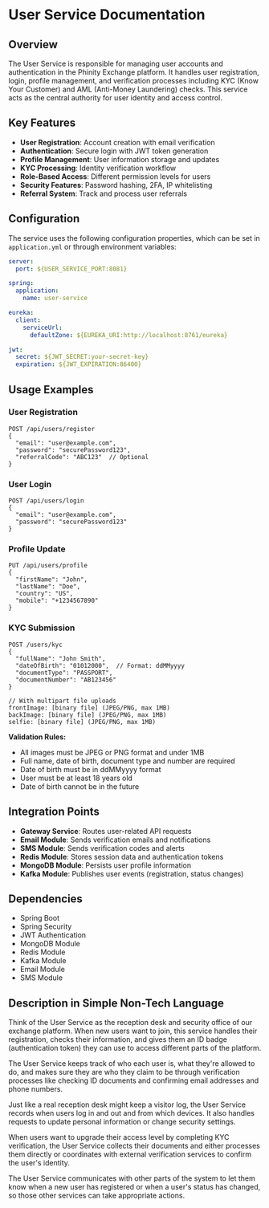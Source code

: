 # User Service Documentation

## Overview

The User Service is responsible for managing user accounts and authentication in the Phinity Exchange platform. It handles user registration, login, profile management, and verification processes including KYC (Know Your Customer) and AML (Anti-Money Laundering) checks. This service acts as the central authority for user identity and access control.

## Key Features

- **User Registration**: Account creation with email verification
- **Authentication**: Secure login with JWT token generation
- **Profile Management**: User information storage and updates
- **KYC Processing**: Identity verification workflow
- **Role-Based Access**: Different permission levels for users
- **Security Features**: Password hashing, 2FA, IP whitelisting
- **Referral System**: Track and process user referrals

## Configuration

The service uses the following configuration properties, which can be set in `application.yml` or through environment variables:

```yaml
server:
  port: ${USER_SERVICE_PORT:8081}

spring:
  application:
    name: user-service

eureka:
  client:
    serviceUrl:
      defaultZone: ${EUREKA_URI:http://localhost:8761/eureka}

jwt:
  secret: ${JWT_SECRET:your-secret-key}
  expiration: ${JWT_EXPIRATION:86400}
```

## Usage Examples

### User Registration

```
POST /api/users/register
{
  "email": "user@example.com",
  "password": "securePassword123",
  "referralCode": "ABC123"  // Optional
}
```

### User Login

```
POST /api/users/login
{
  "email": "user@example.com",
  "password": "securePassword123"
}
```

### Profile Update

```
PUT /api/users/profile
{
  "firstName": "John",
  "lastName": "Doe",
  "country": "US",
  "mobile": "+1234567890"
}
```

### KYC Submission

```
POST /users/kyc
{
  "fullName": "John Smith",
  "dateOfBirth": "01012000",  // Format: ddMMyyyy
  "documentType": "PASSPORT",
  "documentNumber": "AB123456"
}

// With multipart file uploads
frontImage: [binary file] (JPEG/PNG, max 1MB)
backImage: [binary file] (JPEG/PNG, max 1MB)
selfie: [binary file] (JPEG/PNG, max 1MB)
```

**Validation Rules:**
- All images must be JPEG or PNG format and under 1MB
- Full name, date of birth, document type and number are required
- Date of birth must be in ddMMyyyy format
- User must be at least 18 years old
- Date of birth cannot be in the future

## Integration Points

- **Gateway Service**: Routes user-related API requests
- **Email Module**: Sends verification emails and notifications
- **SMS Module**: Sends verification codes and alerts
- **Redis Module**: Stores session data and authentication tokens
- **MongoDB Module**: Persists user profile information
- **Kafka Module**: Publishes user events (registration, status changes)

## Dependencies

- Spring Boot
- Spring Security
- JWT Authentication
- MongoDB Module
- Redis Module
- Kafka Module
- Email Module
- SMS Module

## Description in Simple Non-Tech Language

Think of the User Service as the reception desk and security office of our exchange platform. When new users want to join, this service handles their registration, checks their information, and gives them an ID badge (authentication token) they can use to access different parts of the platform.

The User Service keeps track of who each user is, what they're allowed to do, and makes sure they are who they claim to be through verification processes like checking ID documents and confirming email addresses and phone numbers.

Just like a real reception desk might keep a visitor log, the User Service records when users log in and out and from which devices. It also handles requests to update personal information or change security settings.

When users want to upgrade their access level by completing KYC verification, the User Service collects their documents and either processes them directly or coordinates with external verification services to confirm the user's identity.

The User Service communicates with other parts of the system to let them know when a new user has registered or when a user's status has changed, so those other services can take appropriate actions.